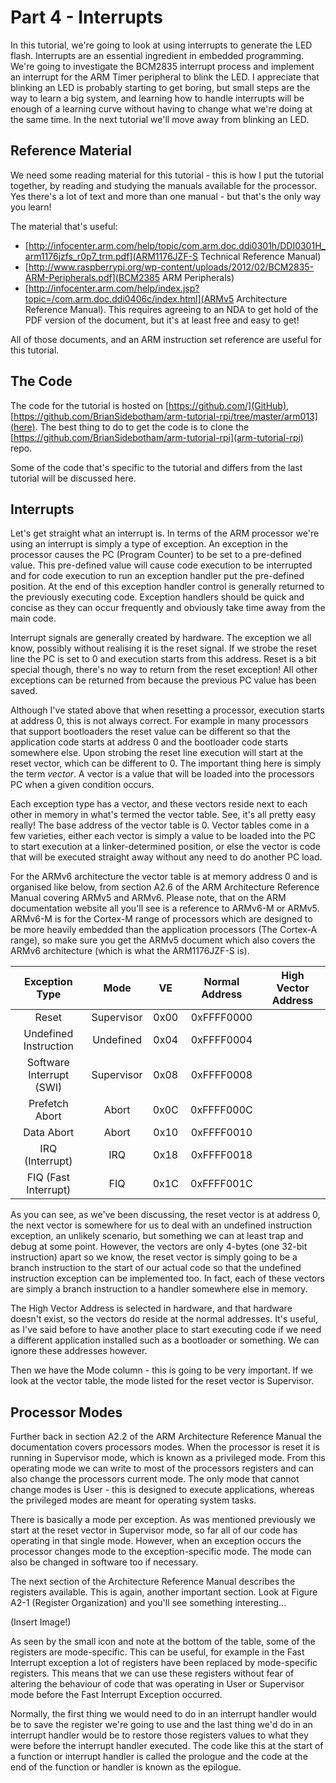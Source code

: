 # Part 4 - Interrupts

In this tutorial, we're going to look at using interrupts to generate the LED flash. Interrupts are an essential ingredient in embedded programming. We're going to investigate the BCM2835 interrupt process and implement an interrupt for the ARM Timer peripheral to blink the LED. I appreciate that blinking an LED
is probably starting to get boring, but small steps are the way to learn a big system, and learning how to handle interrupts will be enough of a learning curve without having to change what we're doing at the same time. In the next tutorial we'll move away from blinking an LED.

## Reference Material

We need some reading material for this tutorial - this is how I put the tutorial together, by reading and studying the manuals available for the processor. Yes there's a lot of text and more than one manual - but that's the only way you learn!

The material that's useful:

- [http://infocenter.arm.com/help/topic/com.arm.doc.ddi0301h/DDI0301H_arm1176jzfs_r0p7_trm.pdf](ARM1176JZF-S Technical Reference Manual)
- [http://www.raspberrypi.org/wp-content/uploads/2012/02/BCM2835-ARM-Peripherals.pdf](BCM2385 ARM Peripherals)
- [http://infocenter.arm.com/help/index.jsp?topic=/com.arm.doc.ddi0406c/index.html](ARMv5 Architecture Reference Manual). This requires agreeing to an NDA to get hold of the PDF version of the document, but it's at least free and easy to get!

All of those documents, and an ARM instruction set reference are useful for this tutorial.

## The Code

The code for the tutorial is hosted on [https://github.com/](GitHub), [https://github.com/BrianSidebotham/arm-tutorial-rpi/tree/master/arm013](here). The best thing to do to get the code is to clone the [https://github.com/BrianSidebotham/arm-tutorial-rpi](arm-tutorial-rpi) repo.

Some of the code that's specific to the tutorial and differs from the last tutorial will be discussed here.

## Interrupts

Let's get straight what an interrupt is. In terms of the ARM processor we're using an interrupt is simply a type of exception. An exception in the processor causes the PC (Program Counter) to be set to a pre-defined value. This pre-defined value will cause code execution to be interrupted and for code execution to run an exception handler put the pre-defined position. At the end of this exception handler control is generally returned to the previously executing code. Exception handlers should be quick and concise as they can occur frequently and obviously take time away from the main code.

Interrupt signals are generally created by hardware. The exception we all know, possibly without realising it is the reset signal. If we strobe the reset line the PC is set to 0 and execution starts from this address. Reset is a bit special though, there's no way to return from the reset exception! All other exceptions can be returned from because the previous PC value has been saved.

Although I've stated above that when resetting a processor, execution starts at address 0, this is not always correct. For example in many processors that support bootloaders the reset value can be different so that the application code starts at address 0 and the bootloader code starts somewhere else. Upon strobing the reset line execution will start at the reset vector, which can be different to 0. The important thing here is simply the term _vector_. A vector is a value that will be loaded into the processors PC when a given condition occurs.

Each exception type has a vector, and these vectors reside next to each other in memory in what's termed the vector table. See, it's all pretty easy really! The base address of the vector table is 0. Vector tables come in a few varieties, either each vector is simply a value to be loaded into the PC to start execution at a linker-determined position, or else the vector is code that will be executed straight away without any need to do another PC load.

For the ARMv6 architecture the vector table is at memory address 0 and is organised like below, from section A2.6 of the ARM Architecture Reference Manual covering ARMv5 and ARMv6. Please note, that on the ARM documentation website all you'll see is a reference to ARMv6-M or ARMv5. ARMv6-M is for the Cortex-M range of processors which are designed to be more heavily embedded than the application processors (The Cortex-A range), so make sure you get the ARMv5 document which also covers the ARMv6 architecture (which is what the ARM1176JZF-S is).

| Exception Type  | Mode | VE | Normal Address | High Vector Address |
|:---------------:|:----:|:--:|:--------------:|:-------------------:|
| Reset                     | Supervisor    | 0x00 | 0xFFFF0000 |
| Undefined Instruction     | Undefined     | 0x04 | 0xFFFF0004 |
| Software Interrupt (SWI)  | Supervisor    | 0x08 | 0xFFFF0008 |
| Prefetch Abort            | Abort         | 0x0C | 0xFFFF000C |
| Data Abort                | Abort         | 0x10 | 0xFFFF0010 | 
| IRQ (Interrupt)           | IRQ           | 0x18 | 0xFFFF0018 |
| FIQ (Fast Interrupt)      | FIQ           | 0x1C | 0xFFFF001C |

As you can see, as we've been discussing, the reset vector is at address 0, the next vector is somewhere for us to deal with an undefined instruction exception, an unlikely scenario, but something we can at least trap and debug at some point. However, the vectors are only 4-bytes (one 32-bit instruction) apart so we know, the reset vector is simply going to be a branch instruction to the start of our actual code so that the undefined instruction exception can be implemented too. In fact, each of these vectors are simply a branch instruction to a handler somewhere else in memory.

The High Vector Address is selected in hardware, and that hardware doesn't exist, so the vectors do reside at the normal addresses. It's useful, as I've said before to have another place to start executing code if we need a different application installed such as a bootloader or something. We can ignore these addresses however.

Then we have the Mode column - this is going to be very important. If we look at the vector table, the mode listed for the reset vector is Supervisor. 

## Processor Modes

Further back in section A2.2 of the ARM Architecture Reference Manual the documentation covers processors modes. When the processor is reset it is running in Supervisor mode, which is known as a privileged mode. From this operating mode we can write to most of the processors registers and can also change the processors current mode. The only mode that cannot change modes is User - this is designed to execute applications, whereas the privileged modes are meant for operating system tasks.

There is basically a mode per exception. As was mentioned previously we start at the reset vector in Supervisor mode, so far all of our code has operating in that single mode. However, when an exception occurs the processor changes mode to the exception-specific mode. The mode can also be changed in software too if necessary.

The next section of the Architecture Reference Manual describes the registers available. This is again, another important section. Look at Figure A2-1 (Register Organization) and you'll see something interesting...

(Insert Image!)

As seen by the small icon and note at the bottom of the table, some of the registers are mode-specific. This can be useful, for example in the Fast Interrupt exception a lot of registers have been replaced by mode-specific registers. This means that we can use these registers without fear of altering the behaviour of code that was operating in User or Supervisor mode before the Fast Interrupt Exception occurred.

Normally, the first thing we would need to do in an interrupt handler would be to save the register we're going to use and the last thing we'd do in an interrupt handler would be to restore those registers values to what they were before the interrupt handler executed. The code like this at the start of a function or interrupt handler is called the prologue and the code at the end of the function or handler is known as the epilogue.




